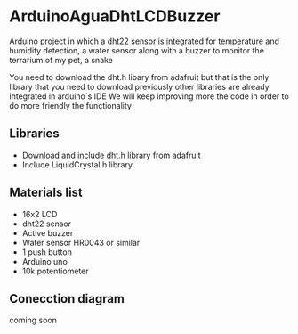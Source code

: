 # ArduinoAguaDhtLCDBuzzer
 Arduino project in which a dht22 sensor is integrated for temperature and humidity detection, a water sensor along with a buzzer to monitor the terrarium of my pet, a snake
 
 You need to download the dht.h libary from adafruit but that is the only library that you need to download previously other libraries are already integrated in arduino´s IDE
 We will keep improving more the code in order to do more friendly the functionality

## Libraries
* Download and include dht.h library from adafruit
* Include LiquidCrystal.h library

## Materials list
* 16x2 LCD
* dht22 sensor
* Active buzzer
* Water sensor HR0043 or similar
* 1 push button
* Arduino uno
* 10k potentiometer

## Conecction diagram
coming soon
